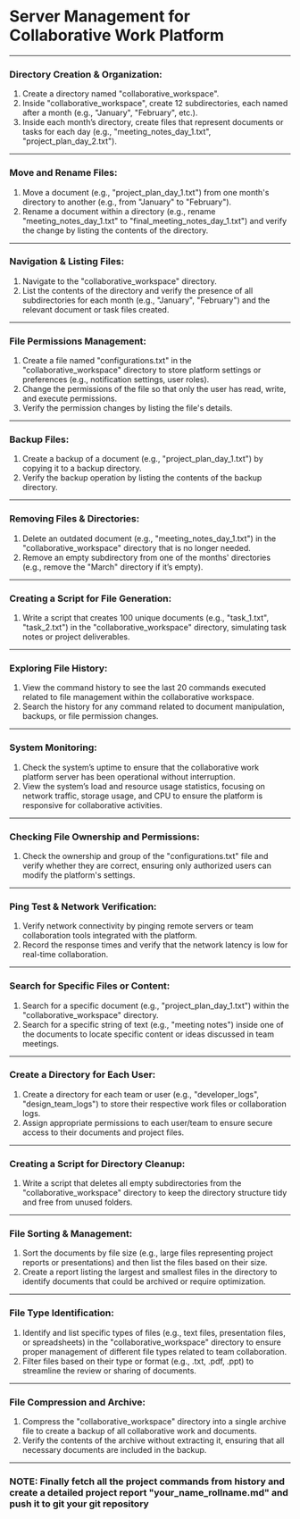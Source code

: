 # Server Management for Collaborative Work Platform

---

### **Directory Creation & Organization:**

1. Create a directory named "collaborative_workspace".
2. Inside "collaborative_workspace", create 12 subdirectories, each named after a month (e.g., "January", "February", etc.).
3. Inside each month’s directory, create files that represent documents or tasks for each day (e.g., "meeting_notes_day_1.txt", "project_plan_day_2.txt").

---

### **Move and Rename Files:**

1. Move a document (e.g., "project_plan_day_1.txt") from one month's directory to another (e.g., from "January" to "February").
2. Rename a document within a directory (e.g., rename "meeting_notes_day_1.txt" to "final_meeting_notes_day_1.txt") and verify the change by listing the contents of the directory.

---

### **Navigation & Listing Files:**

1. Navigate to the "collaborative_workspace" directory.
2. List the contents of the directory and verify the presence of all subdirectories for each month (e.g., "January", "February") and the relevant document or task files created.

---

### **File Permissions Management:**

1. Create a file named "configurations.txt" in the "collaborative_workspace" directory to store platform settings or preferences (e.g., notification settings, user roles).
2. Change the permissions of the file so that only the user has read, write, and execute permissions.
3. Verify the permission changes by listing the file's details.

---

### **Backup Files:**

1. Create a backup of a document (e.g., "project_plan_day_1.txt") by copying it to a backup directory.
2. Verify the backup operation by listing the contents of the backup directory.

---

### **Removing Files & Directories:**

1. Delete an outdated document (e.g., "meeting_notes_day_1.txt") in the "collaborative_workspace" directory that is no longer needed.
2. Remove an empty subdirectory from one of the months' directories (e.g., remove the "March" directory if it’s empty).

---

### **Creating a Script for File Generation:**

1. Write a script that creates 100 unique documents (e.g., "task_1.txt", "task_2.txt") in the "collaborative_workspace" directory, simulating task notes or project deliverables.

---

### **Exploring File History:**

1. View the command history to see the last 20 commands executed related to file management within the collaborative workspace.
2. Search the history for any command related to document manipulation, backups, or file permission changes.

---

### **System Monitoring:**

1. Check the system’s uptime to ensure that the collaborative work platform server has been operational without interruption.
2. View the system’s load and resource usage statistics, focusing on network traffic, storage usage, and CPU to ensure the platform is responsive for collaborative activities.

---

### **Checking File Ownership and Permissions:**

1. Check the ownership and group of the "configurations.txt" file and verify whether they are correct, ensuring only authorized users can modify the platform's settings.

---

### **Ping Test & Network Verification:**

1. Verify network connectivity by pinging remote servers or team collaboration tools integrated with the platform.
2. Record the response times and verify that the network latency is low for real-time collaboration.

---

### **Search for Specific Files or Content:**

1. Search for a specific document (e.g., "project_plan_day_1.txt") within the "collaborative_workspace" directory.
2. Search for a specific string of text (e.g., "meeting notes") inside one of the documents to locate specific content or ideas discussed in team meetings.

---

### **Create a Directory for Each User:**

1. Create a directory for each team or user (e.g., "developer_logs", "design_team_logs") to store their respective work files or collaboration logs.
2. Assign appropriate permissions to each user/team to ensure secure access to their documents and project files.

---

### **Creating a Script for Directory Cleanup:**

1. Write a script that deletes all empty subdirectories from the "collaborative_workspace" directory to keep the directory structure tidy and free from unused folders.

---

### **File Sorting & Management:**

1. Sort the documents by file size (e.g., large files representing project reports or presentations) and then list the files based on their size.
2. Create a report listing the largest and smallest files in the directory to identify documents that could be archived or require optimization.

---

### **File Type Identification:**

1. Identify and list specific types of files (e.g., text files, presentation files, or spreadsheets) in the "collaborative_workspace" directory to ensure proper management of different file types related to team collaboration.
2. Filter files based on their type or format (e.g., .txt, .pdf, .ppt) to streamline the review or sharing of documents.

---

### **File Compression and Archive:**

1. Compress the "collaborative_workspace" directory into a single archive file to create a backup of all collaborative work and documents.
2. Verify the contents of the archive without extracting it, ensuring that all necessary documents are included in the backup.

---

### NOTE: Finally fetch all the project commands from history and create a detailed project report "your_name_rollname.md" and push it to git your git repository